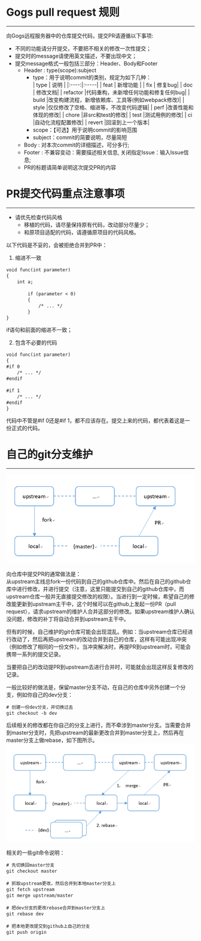 # Gogs pull request 规则
---------------------------------------------------------------
向Gogs远程服务器中的仓库提交代码，提交PR请遵循以下事项:
+ 不同的功能请分开提交，不要把不相关的修改一次性提交；
+ 提交时的message请使用英文描述，不要出现中文；
+ 提交message格式一般包括三部分：Header、Body和Footer
    + Header : type(scope):subject
        + type：用于说明commit的类别，规定为如下几种：  
            | type | 说明 |
            |:----:|:-----|
            | feat | 新增功能 |
            | fix | 修复bug|
            | doc | 修改文档|
            | refactor |代码重构，未新增任何功能和修复任何bug|
            | build |改变构建流程，新增依赖库、工具等(例如webpack修改)|
            | style |仅仅修改了空格、缩进等，不改变代码逻辑|
            | perf |改善性能和体现的修改|
            | chore |非src和test的修改|
            | test |测试用例的修改|
            | ci |自动化流程配置修改|
            | revert |回滚到上一个版本|
        + scope：【可选】用于说明commit的影响范围
        + subject：commit的简要说明，尽量简短
    + Body : 对本次commit的详细描述，可分多行;
    + Footer : 不兼容变动：需要描述相关信息, 关闭指定Issue：输入Issue信息;
    + PR的标题请简单说明这次提交PR的内容

# PR提交代码重点注意事项
---------------------------------------------------------------------
+ 请优先检查代码风格
    + 移植的代码，请尽量保持原有代码，改动部分尽量少；
    + 和原项目适配的代码，请遵循原项目的代码风格。

以下代码是不妥的，会被拒绝合并到PR中：  
1. 缩进不一致
```
void func(int parameter)
{
    int a;

        if (parameter < 0)
        {
            /* ... */
        }
}
```
if语句和前面的缩进不一致；

2. 包含不必要的代码
```
void func(int parameter)
{
#if 0
    /* ... */
#endif

#if 1
    /* ... */
#endif
}
```
代码中不管是#if 0还是#if 1，都不应该存在。提交上来的代码，都代表着这是一份正式的代码。

# 自己的git分支维护
------------------------------------------------------------------
![](images/git_pr1.png)  

向仓库中提交PR的通常做法是：  
从upstream主线总fork一份代码到自己的github仓库中。然后在自己的github仓库中进行修改，并进行提交（注意，这里只能提交到自己的github仓库中，而upstream仓库一般并无直接提交修改的权限）。当进行到一定时候，希望自己的修改能更新到upstream主干中，这个时候可以在github上发起一份PR（pull request），请求upstream的维护人合并这部分的修改。如果upstream维护人确认没问题，修改的补丁将自动合并到upstream主干中。  

但有的时候，自己维护的git仓库可能会出现混乱。例如：当upstream仓库已经进行改动了，然后再把upstream的改动合并到自己的仓库，这样有可能出现冲突（例如修改了相同的一份文件）。当冲突解决时，再提PR到upstream时，可能会携带一系列的提交记录。  

当要把自己的改动提PR到upstream去进行合并时，可能就会出现这样反复修改的记录。


一般比较好的做法是，保留master分支不动，在自己的仓库中另外创建一个分支，例如你自己的dev分支：
```
# 创建一份dev分支，并切换过去
git checkout -b dev
```

后续相关的修改都在你自己的分支上进行，而不牵涉到master分支。当需要合并到master分支时，先把upstream的最新更改合并到master分支上，然后再在master分支上做rebase，如下图所示。
![](images/git_pr2.png)  

相关的一些git命令说明： 
```
# 先切换回master分支
git checkout master

# 抓取upstream更改，然后合并到本地master分支上
git fetch upstream
git merge upstream/master

# 把dev分支的更改rebase合并到master分支上
git rebase dev

# 把本地更改提交到github上自己的分支
git push origin
```
